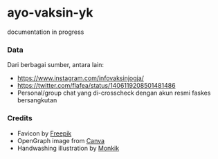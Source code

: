 # ayo-vaksin-yk

documentation in progress

### Data

Dari berbagai sumber, antara lain:
- https://www.instagram.com/infovaksinjogja/
- https://twitter.com/flafea/status/1406119208501481486
- Personal/group chat yang di-crosscheck dengan akun resmi faskes bersangkutan

### Credits

- Favicon by [Freepik](https://www.freepik.com/)
- OpenGraph image from [Canva](https://canva.com)
- Handwashing illustration by [Monkik](https://www.flaticon.com/authors/monkik)
